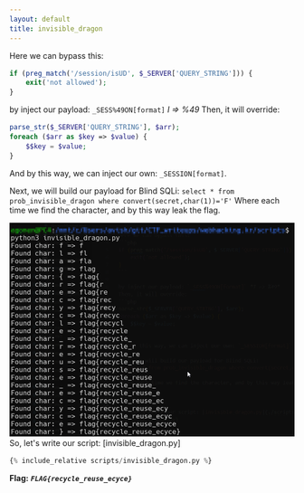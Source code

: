 ```yaml
---
layout: default
title: invisible_dragon
---
```




Here we can bypass this:
```php
if (preg_match('/session/isUD', $_SERVER['QUERY_STRING'])) {
    exit('not allowed');
}
```

by inject our payload: `_SESS%49ON[format]` *I => %49*
Then, it will override:
```php
parse_str($_SERVER['QUERY_STRING'], $arr);
foreach ($arr as $key => $value) {
    $$key = $value;
}
```
And by this way, we can inject our own: `_SESSION[format]`.

Next, we will build our payload for Blind SQLi:
`select * from prob_invisible_dragon where convert(secret,char(1))='F'`
Where each time we find the character, and by this way leak the flag.

![FLAG image](./images/invisible_dragon.png)
So, let's write our script: [invisible_dragon.py]
```py
{% include_relative scripts/invisible_dragon.py %}
```



**Flag:** ***`FLAG{recycle_reuse_ecyce}`*** 

